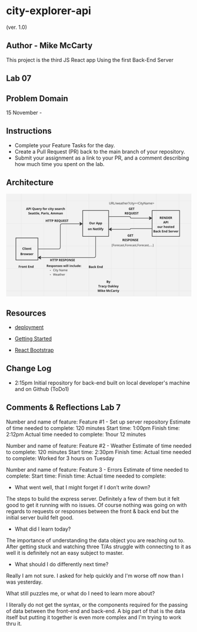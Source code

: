 # city-explorer-api

(ver. 1.0)

## Author - Mike McCarty

This project is the third JS React app Using the first Back-End Server

## Lab 07

## Problem Domain

15 November -

## Instructions

- Complete your Feature Tasks for the day.
- Create a Pull Request (PR) back to the main branch of your repository.
- Submit your assignment as a link to your PR, and a comment describing how much time you spent on the lab.

## Architecture

![Architecture](architecture.png)

## Resources

- [deployment](https://facebook.github.io/create-react-app/docs/deployment)

- [Getting Started](https://reactjs.org/docs/getting-started.html)

- [React Bootstrap](https://react-bootstrap.github.io/)

## Change Log

- 2:15pm Initial repository for back-end built on local developer's machine and on Github (ToDo1)

## Comments & Reflections Lab 7

Number and name of feature: Feature #1 - Set up server repository
Estimate of time needed to complete: 120 minutes
Start time: 1:00pm
Finish time: 2:12pm
Actual time needed to complete:  1hour 12 minutes

Number and name of feature: Feature #2 - Weather
Estimate of time needed to complete: 120 minutes
Start time: 2:30pm
Finish time:
Actual time needed to complete: Worked for 3 hours on Tuesday

Number and name of feature: Feature 3 - Errors
Estimate of time needed to complete:
Start time:
Finish time:
Actual time needed to complete:

- What went well, that I might forget if I don’t write down?

The steps to build the express server. Definitely a few of them but it felt good to get it running with no issues. Of course nothing was going on with regards to requests or responses between the front & back end but the initial server build felt good.

- What did I learn today?

The importance of understanding the data object you are reaching out to. After getting stuck and watching three T/As struggle with connecting to it as well it is definitely not an easy subject to master.

- What should I do differently next time?

Really I am not sure. I asked for help quickly and I'm worse off now than I was yesterday.

What still puzzles me, or what do I need to learn more about?

I literally do not get the syntax, or the components required for the passing of data between the front-end and back-end. A big part of that is the data itself but putting it together is even more complex and I'm trying to work thru it.
